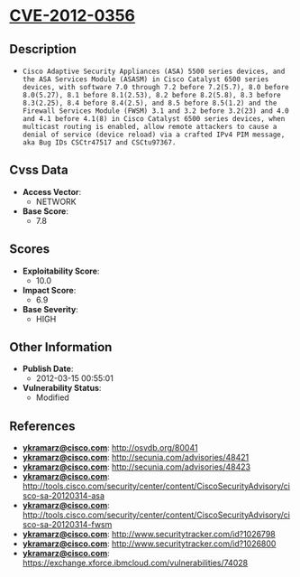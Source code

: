
# [CVE-2012-0356](https://cve.mitre.org/cgi-bin/cvename.cgi?name=CVE-2012-0356)

## Description

- `Cisco Adaptive Security Appliances (ASA) 5500 series devices, and the ASA Services Module (ASASM) in Cisco Catalyst 6500 series devices, with software 7.0 through 7.2 before 7.2(5.7), 8.0 before 8.0(5.27), 8.1 before 8.1(2.53), 8.2 before 8.2(5.8), 8.3 before 8.3(2.25), 8.4 before 8.4(2.5), and 8.5 before 8.5(1.2) and the Firewall Services Module (FWSM) 3.1 and 3.2 before 3.2(23) and 4.0 and 4.1 before 4.1(8) in Cisco Catalyst 6500 series devices, when multicast routing is enabled, allow remote attackers to cause a denial of service (device reload) via a crafted IPv4 PIM message, aka Bug IDs CSCtr47517 and CSCtu97367.`

## Cvss Data

- **Access Vector**:
  - NETWORK
- **Base Score**:
  - 7.8

## Scores

- **Exploitability Score**:
  - 10.0
- **Impact Score**:
  - 6.9
- **Base Severity**:
  - HIGH

## Other Information

- **Publish Date**:
  - 2012-03-15 00:55:01
- **Vulnerability Status**:
  - Modified

## References

- **ykramarz@cisco.com**: http://osvdb.org/80041
- **ykramarz@cisco.com**: http://secunia.com/advisories/48421
- **ykramarz@cisco.com**: http://secunia.com/advisories/48423
- **ykramarz@cisco.com**: http://tools.cisco.com/security/center/content/CiscoSecurityAdvisory/cisco-sa-20120314-asa
- **ykramarz@cisco.com**: http://tools.cisco.com/security/center/content/CiscoSecurityAdvisory/cisco-sa-20120314-fwsm
- **ykramarz@cisco.com**: http://www.securitytracker.com/id?1026798
- **ykramarz@cisco.com**: http://www.securitytracker.com/id?1026800
- **ykramarz@cisco.com**: https://exchange.xforce.ibmcloud.com/vulnerabilities/74028
